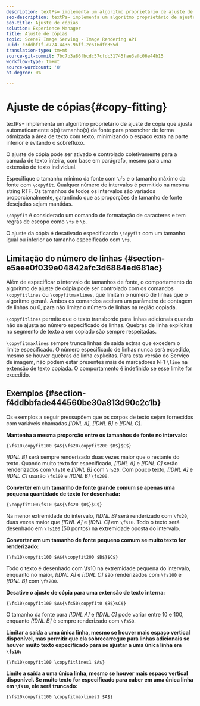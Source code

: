 ```yaml
---
description: textPs= implementa um algoritmo proprietário de ajuste de cópia que ajusta automaticamente o(s) tamanho(s) da fonte para preencher de forma otimizada a área de texto com texto, minimizando o espaço extra na parte inferior e evitando o sobrefluxo.
seo-description: textPs= implementa um algoritmo proprietário de ajuste de cópia que ajusta automaticamente o(s) tamanho(s) da fonte para preencher de forma otimizada a área de texto com texto, minimizando o espaço extra na parte inferior e evitando o sobrefluxo.
seo-title: Ajuste de cópias
solution: Experience Manager
title: Ajuste de cópias
topic: Scene7 Image Serving - Image Rendering API
uuid: c3ddbf1f-c724-4436-96ff-2c616dfd355d
translation-type: tm+mt
source-git-commit: 7bc7b3a86fbcdc57cfdc31745fae3afc06e44b15
workflow-type: tm+mt
source-wordcount: '0'
ht-degree: 0%

---
```



# Ajuste de cópias{#copy-fitting}

textPs= implementa um algoritmo proprietário de ajuste de cópia que ajusta automaticamente o(s) tamanho(s) da fonte para preencher de forma otimizada a área de texto com texto, minimizando o espaço extra na parte inferior e evitando o sobrefluxo.

O ajuste de cópia pode ser ativado e controlado coletivamente para a camada de texto inteira, com base em parágrafo, mesmo para uma extensão de texto individual.

Especifique o tamanho mínimo da fonte com `\fs` e o tamanho máximo da fonte com `\copyfit`. Qualquer número de intervalos é permitido na mesma string RTF. Os tamanhos de todos os intervalos são variados proporcionalmente, garantindo que as proporções de tamanho de fonte desejadas sejam mantidas.

`\copyfit` é considerado um comando de formatação de caracteres e tem regras de escopo como  `\fs` e  `\b`.

O ajuste da cópia é desativado especificando `\copyfit` com um tamanho igual ou inferior ao tamanho especificado com `\fs`.

## Limitação do número de linhas {#section-e5aee0f039e04842afc3d6884ed681ac}

Além de especificar o intervalo de tamanhos de fonte, o comportamento do algoritmo de ajuste de cópia pode ser controlado com os comandos `\copyfitlines` ou `\copyfitmaxlines`, que limitam o número de linhas que o algoritmo gerará. Ambos os comandos aceitam um parâmetro de contagem de linhas ou 0, para não limitar o número de linhas na região copiada.

`\copyfitlines` permite que o texto transborde para linhas adicionais quando não se ajusta ao número especificado de linhas. Quebras de linha explícitas no segmento de texto a ser copiado são sempre respeitadas.

`\copyfitmaxlines` sempre trunca linhas de saída extras que excedem o limite especificado. O número especificado de linhas nunca será excedido, mesmo se houver quebras de linha explícitas. Para esta versão do Serviço de imagem, não podem estar presentes mais de marcadores N-1 `\line` na extensão de texto copiada. O comportamento é indefinido se esse limite for excedido.

## Exemplos {#section-f4ddbbfade444560be30a813d90c2c1b}

Os exemplos a seguir pressupõem que os corpos de texto sejam fornecidos com variáveis chamadas *[!DNL $A$]*, *[!DNL $B$]* e *[!DNL $C$]*.

**Mantenha a mesma proporção entre os tamanhos de fonte no intervalo:**

`{\fs10\copyfit100 $A${\fs20\copyfit200 $B$}$C$}`

*[!DNL $B$]* será sempre renderizado duas vezes maior que o restante do texto. Quando muito texto for especificado, *[!DNL $A$]* e *[!DNL $C$]* serão renderizados com `\fs10` e *[!DNL $B$]* com `\fs20`. Com pouco texto, *[!DNL $A$]* e *[!DNL $C$]* usarão `\fs100` e *[!DNL $B$]* `\fs200`.

**Converter em um tamanho de fonte grande comum se apenas uma pequena quantidade de texto for desenhada:**

`{\copyfit100\fs10 $A${\fs20 $B$}$C$}`

Na menor extremidade do intervalo, *[!DNL $B$]* será renderizado com `\fs20`, duas vezes maior que *[!DNL $A$]* e *[!DNL $C$]* em `\fs10`. Todo o texto será desenhado em `\fs100` (50 pontos) na extremidade oposta do intervalo.

**Converter em um tamanho de fonte pequeno comum se muito texto for renderizado:**

`{\fs10\copyfit100 $A${\copyfit200 $B$}$C$}`

Todo o texto é desenhado com \fs10 na extremidade pequena do intervalo, enquanto no maior, *[!DNL $A$]* e *[!DNL $C$]* são renderizados com `\fs100` e *[!DNL $B$]* com `\fs200`.

**Desative o ajuste de cópia para uma extensão de texto interna:**

`{\fs10\copyfit100 $A${\fs50\copyfit0 $B$}$C$}`

O tamanho da fonte para *[!DNL $A$]* e *[!DNL $C$]* pode variar entre 10 e 100, enquanto *[!DNL $B$]* é sempre renderizado com `\fs50`.

**Limitar a saída a uma única linha, mesmo se houver mais espaço vertical disponível, mas permitir que ela sobrecarregue para linhas adicionais se houver muito texto especificado para se ajustar a uma única linha em  `\fs10`:**

`{\fs10\copyfit100 \copyfitlines1 $A$}`

**Limite a saída a uma única linha, mesmo se houver mais espaço vertical disponível. Se muito texto for especificado para caber em uma única linha em `\fs10`, ele será truncado:**

`{\fs10\copyfit100 \copyfitmaxlines1 $A$}`

